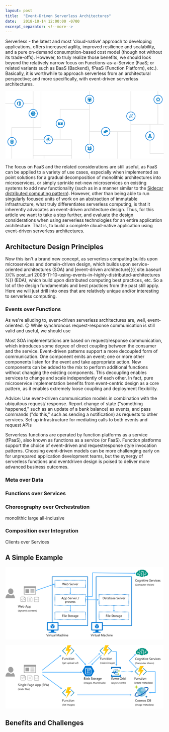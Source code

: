 ```yaml
---
layout: post
title:  "Event-Driven Serverless Architectures"
date:   2018-10-14 12:00:00 -0700
excerpt_separator: <!--more-->
---
```


Serverless - the latest and most 'cloud-native' approach to developing applications, offers increased agility, improved resilience and scalability, and a pure on-demand consumption-based cost model (though not without its trade-offs). However, to truly realize those benefits, we should look beyond the relatively narrow focus on Functions-as-a-Service (FaaS; or related variants such as BaaS (Backend), fPaaS (Function Platform), etc.). Basically, it is worthwhile to approach serverless from an architectural perspective; and more specifically, with event-driven serverless architectures.

![event-driven architecture](/assets/20181015-event-driven.png)
 <!--more-->

The focus on FaaS and the related considerations are still useful, as FaaS can be applied to a variety of use cases, especially when implemented as point solutions for a gradual decomposition of monolithic architectures into microservices, or simply sprinkle net-new microservices on existing systems to add new functionality (such as in a manner similar to the [Sidecar distributed computing pattern](https://docs.microsoft.com/en-us/azure/architecture/patterns/sidecar)). However, other than being able to run singularly focused units of work on an abstraction of immutable infrastructure, what truly differentiates serverless computing, is that it inherently advocates an event-driven architecture design. Thus, for this article we want to take a step further, and evaluate the design considerations when using serverless technologies for an entire application architecture. That is, to build a complete cloud-native application using event-driven serverless architectures.

## Architecture Design Principles

Now this isn't a brand new concept, as serverless computing builds upon microservices and domain-driven design, which builds upon service-oriented architectures (SOA) and [event-driven architecture]({{ site.baseurl }}{% post_url 2008-11-10-using-events-in-highly-distributed-architectures %}) (EDA), which build upon distributed computing best practices, etc. So a lot of the design fundamentals and best practices from the past still apply. Here we will just drill into ones that are relatively unique and/or interesting to serverless computing.

### Events over Functions
As we're alluding to, event-driven serverless architectures are, well, event-oriented. 😉 While synchronous request-response communication is still valid and useful, we should use 

Most SOA implementations are based on request/response communication, which introduces some
degree of direct coupling between the consumer and the service. Event-driven patterns support a
more decoupled form of communication. One component emits an event; one or more other
components listen for the event and take appropriate action. New components can be added to the
mix to perform additional functions without changing the existing components. This decoupling
enables services to change and scale independently of each other. In fact, pure microservice
implementation benefits from event-centric design as a core pattern, as it enables extremely loose
coupling and deployment flexibility.

Advice: Use event-driven communication models in combination with the ubiquitous request/
response. Report change of state ("something happened," such as an update of a bank balance) as
events, and pass commands ("do this," such as sending a notification) as requests to other
services. Set up infrastructure for mediating calls to both events and request APIs

Serverless functions are operated by function platforms as a service (fPaaS), also known as
functions as a service (or FaaS). Function platforms support the choice of event-driven and requestresponse
style invocation patterns. Choosing event-driven models can be more challenging early on
for unprepared application development teams, but the synergy of serverless functions and eventdriven
design is poised to deliver more advanced business outcomes.

### Meta over Data


### Functions over Services


### Choreography over Orchestration
monolithic large all-inclusive

### Composition over Integration
Clients over Services

## A Simple Example

![monolithic](/assets/20181015-monolithic-arch.png)

![serverless](/assets/20181015-event-driven-arch.png)


## Benefits and Challenges


